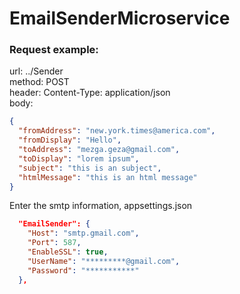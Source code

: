 # EmailSenderMicroservice

### Request example:

url: ../Sender  
method: POST  
header: Content-Type: application/json  
body:

```json
{
  "fromAddress": "new.york.times@america.com",
  "fromDisplay": "Hello",
  "toAddress": "mezga.geza@gmail.com",
  "toDisplay": "lorem ipsum",
  "subject": "this is an subject",
  "htmlMessage": "this is an html message"
}
```

Enter the smtp information, appsettings.json
```json
  "EmailSender": {
    "Host": "smtp.gmail.com",
    "Port": 587,
    "EnableSSL": true,
    "UserName": "*********@gmail.com",
    "Password": "***********"
  },
```